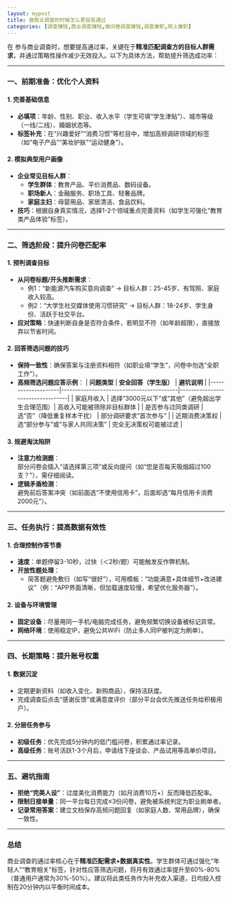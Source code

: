 ```yaml
---
layout: mypost
title: 做商业调查的时候怎么更容易通过
categories: [调查赚钱,商业调查赚钱,做问卷调查赚钱,调查兼职,网上兼职]
---
```


 在 参与商业调查时，想要提高通过率，关键在于**精准匹配调查方的目标人群需求**，并通过策略性操作减少无效投入。以下为具体方法，帮助提升筛选成功率：

---

### **一、前期准备：优化个人资料**
#### 1. **完善基础信息**
   - **必填项**：年龄、性别、职业、收入水平（学生可填“学生津贴”）、城市等级（一线/二线）、婚姻状态等。
   - **标签补充**：在“兴趣爱好”“消费习惯”等栏目中，增加高频调研领域的标签（如“电子产品”“美妆护肤”“运动健身”）。

#### 2. **模拟典型用户画像**
   - **企业常见目标人群**：
     - **学生群体**：教育产品、平价消费品、数码设备。
     - **职场新人**：金融服务、职场工具、轻奢品牌。
     - **家庭主妇**：母婴用品、家居清洁、食品饮料。
   - **技巧**：根据自身真实情况，选择1-2个领域重点完善资料（如学生可强化“教育类产品体验”标签）。

---

### **二、筛选阶段：提升问卷匹配率**
#### 1. **预判调查目标**
   - **从问卷标题/开头推断需求**：
     - 例1：“新能源汽车购买意向调查” → 目标人群：25-45岁、有驾照、家庭收入较高。
     - 例2：“大学生社交媒体使用习惯研究” → 目标人群：18-24岁、学生身份、活跃于社交平台。
   - **应对策略**：快速判断自身是否符合条件，若明显不符（如年龄超限），直接放弃以节省时间。

#### 2. **回答筛选问题的技巧**
   - **保持一致性**：确保答案与注册资料相符（如职业填“学生”，问卷中勿选“全职工作”）。
   - **高频筛选问题应答示例**：
     | **问题类型**       | **安全回答（学生版）**                     | **避坑说明**                     |
     |--------------------|------------------------------------------|----------------------------------|
     | 家庭月收入         | 选择“3000元以下”或“其他”（避免超出学生合理范围）| 高收入可能被筛除非目标群体       |
     | 是否参与过同类调研 | 选“否”（降低重复样本干扰）                | 部分调研要求“首次参与”           |
     | 近期消费决策权     | 选“部分参与”或“与家人共同决策”            | 完全无决策权可能被过滤           |

#### 3. **规避淘汰陷阱**
   - **注意力检测题**：  
     部分问卷会插入“请选择第三项”或反向提问（如“您是否每天吸烟超过100支？”），需仔细阅读。
   - **逻辑矛盾检测**：  
     避免前后答案冲突（如前面选“不使用信用卡”，后面却选“每月信用卡消费2000元”）。

---

### **三、任务执行：提高数据有效性**
#### 1. **合理控制作答节奏**
   - **速度**：单题停留3-10秒，过快（＜2秒/题）可能触发反作弊机制。
   - **开放性题处理**：  
     - 简答题避免敷衍（如写“很好”），可用模板：“功能满意+具体细节+改进建议”（例：“APP界面清晰，但加载速度较慢，希望优化服务器”）。

#### 2. **设备与环境管理**
   - **固定设备**：尽量用同一手机/电脑完成任务，避免频繁切换设备被标记异常。
   - **网络环境**：使用稳定IP，避免公共WiFi（防止多人同IP被判定为刷单）。

---

### **四、长期策略：提升账号权重**
#### 1. **数据沉淀**
   - 定期更新资料（如收入变化、新购商品），保持活跃度。
   - 完成调查后点击“感谢反馈”或满意度评价（部分平台会优先推送任务给积极用户）。

#### 2. **分层任务参与**
   - **初级任务**：优先完成5分钟内的低门槛问卷，积累通过率记录。
   - **高级任务**：账号活跃1-3个月后，申请线下座谈会、产品试用等高单价项目。

---

### **五、避坑指南**
- **拒绝“完美人设”**：过度美化消费能力（如月消费10万+）反而降低匹配率。
- **限制日接单量**：同一平台每日完成≤3份问卷，避免被系统判定为职业刷单者。
- **记录常用答案**：建立文档保存高频问题回复（如家庭人数、常用品牌），确保一致性。

---

### **总结**  
商业调查的通过率核心在于**精准匹配需求+数据真实性**。学生群体可通过强化“年轻人”“教育相关”标签，针对性应答筛选问题，将月有效通过率提升至60%-80%（普通用户通常为30%-50%）。建议将此类任务作为补充收入渠道，日均投入控制在20分钟内以平衡时间成本。
